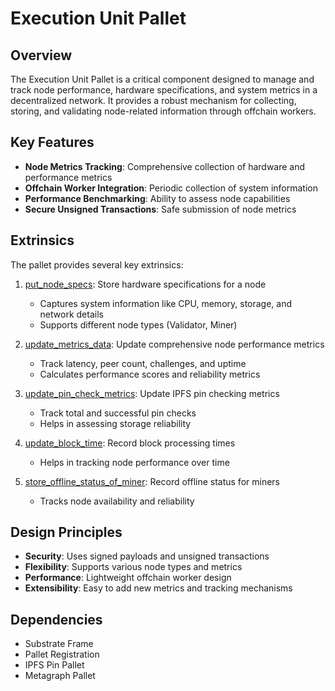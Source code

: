 # Execution Unit Pallet

## Overview

The Execution Unit Pallet is a critical component designed to manage and track node performance, hardware specifications, and system metrics in a decentralized network. It provides a robust mechanism for collecting, storing, and validating node-related information through offchain workers.

## Key Features

- **Node Metrics Tracking**: Comprehensive collection of hardware and performance metrics
- **Offchain Worker Integration**: Periodic collection of system information
- **Performance Benchmarking**: Ability to assess node capabilities
- **Secure Unsigned Transactions**: Safe submission of node metrics

## Extrinsics

The pallet provides several key extrinsics:

1. [put_node_specs](cci:1://file:///home/faiz/Documents/GitHub/thebrain/pallets/execution-unit/src/lib.rs:371:2-461:3): Store hardware specifications for a node
   - Captures system information like CPU, memory, storage, and network details
   - Supports different node types (Validator, Miner)

2. [update_metrics_data](cci:1://file:///home/faiz/Documents/GitHub/thebrain/pallets/execution-unit/src/lib.rs:491:2-549:3): Update comprehensive node performance metrics
   - Track latency, peer count, challenges, and uptime
   - Calculates performance scores and reliability metrics

3. [update_pin_check_metrics](cci:1://file:///home/faiz/Documents/GitHub/thebrain/pallets/execution-unit/src/lib.rs:464:2-488:3): Update IPFS pin checking metrics
   - Track total and successful pin checks
   - Helps in assessing storage reliability

4. [update_block_time](cci:1://file:///home/faiz/Documents/GitHub/thebrain/pallets/execution-unit/src/lib.rs:551:2-575:3): Record block processing times
   - Helps in tracking node performance over time

5. [store_offline_status_of_miner](cci:1://file:///home/faiz/Documents/GitHub/thebrain/pallets/execution-unit/src/lib.rs:577:2-606:3): Record offline status for miners
   - Tracks node availability and reliability

## Design Principles

- **Security**: Uses signed payloads and unsigned transactions
- **Flexibility**: Supports various node types and metrics
- **Performance**: Lightweight offchain worker design
- **Extensibility**: Easy to add new metrics and tracking mechanisms

## Dependencies

- Substrate Frame
- Pallet Registration
- IPFS Pin Pallet
- Metagraph Pallet
